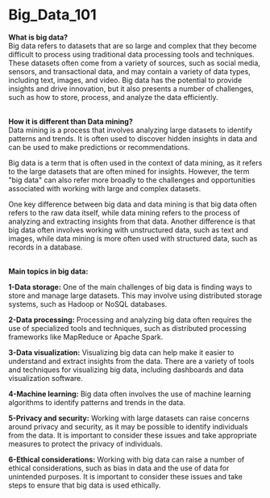 # Big_Data_101

**What is big data?** 
<br/>
Big data refers to datasets that are so large and complex that they become difficult to process using traditional data processing tools and techniques. These datasets often come from a variety of sources, such as social media, sensors, and transactional data, and may contain a variety of data types, including text, images, and video. Big data has the potential to provide insights and drive innovation, but it also presents a number of challenges, such as how to store, process, and analyze the data efficiently.
<br/>
<br/>

**How it is different than Data mining?** 
<br/>
Data mining is a process that involves analyzing large datasets to identify patterns and trends. It is often used to discover hidden insights in data and can be used to make predictions or recommendations.

Big data is a term that is often used in the context of data mining, as it refers to the large datasets that are often mined for insights. However, the term "big data" can also refer more broadly to the challenges and opportunities associated with working with large and complex datasets.

One key difference between big data and data mining is that big data often refers to the raw data itself, while data mining refers to the process of analyzing and extracting insights from that data. Another difference is that big data often involves working with unstructured data, such as text and images, while data mining is more often used with structured data, such as records in a database.
<br/>
<br/>

**Main topics in big data:**
<br/>

**1-Data storage:** One of the main challenges of big data is finding ways to store and manage large datasets. This may involve using distributed storage systems, such as Hadoop or NoSQL databases.
<br/>

**2-Data processing:** Processing and analyzing big data often requires the use of specialized tools and techniques, such as distributed processing frameworks like MapReduce or Apache Spark.
<br/>

**3-Data visualization:** Visualizing big data can help make it easier to understand and extract insights from the data. There are a variety of tools and techniques for visualizing big data, including dashboards and data visualization software.
<br/>

**4-Machine learning:** Big data often involves the use of machine learning algorithms to identify patterns and trends in the data.
<br/>

**5-Privacy and security:** Working with large datasets can raise concerns around privacy and security, as it may be possible to identify individuals from the data. It is important to consider these issues and take appropriate measures to protect the privacy of individuals.
<br/>

**6-Ethical considerations:** Working with big data can raise a number of ethical considerations, such as bias in data and the use of data for unintended purposes. It is important to consider these issues and take steps to ensure that big data is used ethically.
<br/>
<br/>

